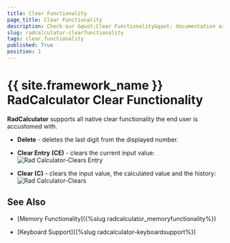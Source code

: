 ```yaml
---
title: Clear Functionality
page_title: Clear Functionality
description: Check our &quot;Clear Functionality&quot; documentation article for the RadCalculator {{ site.framework_name }} control.
slug: radcalculator-clearfunctionality
tags: clear,functionality
published: True
position: 1
---
```


# {{ site.framework_name }} RadCalculator Clear Functionality

__RadCalculator__ supports all native clear functionality the end user is accustomed with.
		  

* __Delete__ - deletes the last digit from the displayed number.
				  

* __Clear Entry (CE)__ - clears the current input value:
![Rad Calculator-Clears Entry](images/RadCalculator-ClearsEntry.png)

* __Clear (C)__ - clears the input value, the calculated value and the history:
![Rad Calculator-Clears](images/RadCalculator-Clears.png)

## See Also

 * [Memory Functionality]({%slug radcalculator_memoryfunctionality%})

 * [Keyboard Support]({%slug radcalculator-keyboardsupport%})
